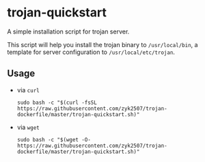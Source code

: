 # trojan-quickstart

A simple installation script for trojan server.

This script will help you install the trojan binary to `/usr/local/bin`, a template for server configuration to `/usr/local/etc/trojan`.
## Usage

- via `curl`
    ```
    sudo bash -c "$(curl -fsSL https://raw.githubusercontent.com/zyk2507/trojan-dockerfile/master/trojan-quickstart.sh)"
    ```
- via `wget`
    ```
    sudo bash -c "$(wget -O- https://raw.githubusercontent.com/zyk2507/trojan-dockerfile/master/trojan-quickstart.sh)"
    ```

